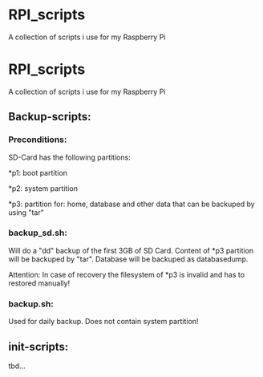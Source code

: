# RPI_scripts	
A collection of scripts i use for my Raspberry Pi
# RPI_scripts
A collection of scripts i use for my Raspberry Pi
## Backup-scripts:
### Preconditions:

SD-Card has the following partitions:

*p1: boot partition

*p2: system partition

*p3: partition for: home, database and other data that can be backuped by using "tar"

### backup_sd.sh:
Will do a "dd" backup of the first 3GB of SD Card. Content of *p3 partition will be backuped by "tar". Database will be backuped as databasedump.

Attention: In case of recovery the filesystem of *p3 is invalid and has to restored manually!

### backup.sh:
Used for daily backup. Does not contain system partition!
## init-scripts:
tbd...

